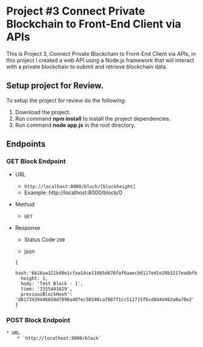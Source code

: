 # Project #3 Connect Private Blockchain to Front-End Client via APIs

This is Project 3, Connect Private Blockchain to Front-End Client via APIs, in this project I created a web API using a Node.js framework that will interact with a private blockchain to submit and retrieve blockchain data.

## Setup project for Review.

To setup the project for review do the following:
1. Download the project.
2. Run command __npm install__ to install the project dependencies.
3. Run command __node app.js__ in the root directory.

## Endpoints

### GET Block Endpoint

* URL
  * `http://localhost:8000/block/[blockheight]`
  * Example: http://localhost:8000/block/0
  
* Method
  * ```GET```

* Response
  * Status Code
    ```200```

  * json
  
  ```
  { 
    hash:'6b26aa321b48e1cfaa14ce11865d678faf6aaecb0117ed1e20b3217eadbfbf49',
    height: 1,
    body: 'Test Block - 1',
    time: '1555441829',
    previousBlockHash': 'd8173439446650d7898a48fec50348ca7887f1cc512715fbcd8d4d462a8a78e2' 
  }
  ```

### POST Block Endpoint
	* URL
		* `http://localhost:8000/block`